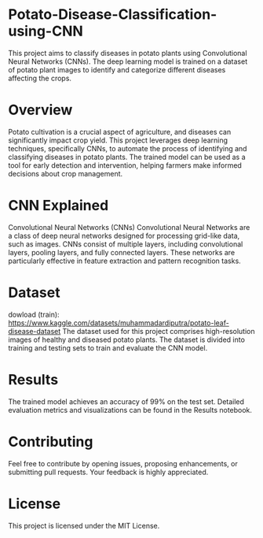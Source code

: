 # Potato-Disease-Classification-using-CNN
This project aims to classify diseases in potato plants using Convolutional Neural Networks (CNNs). The deep learning model is trained on a dataset of potato plant images to identify and categorize different diseases affecting the crops.


# Overview
Potato cultivation is a crucial aspect of agriculture, and diseases can significantly impact crop yield. This project leverages deep learning techniques, specifically CNNs, to automate the process of identifying and classifying diseases in potato plants. The trained model can be used as a tool for early detection and intervention, helping farmers make informed decisions about crop management.

# CNN Explained
Convolutional Neural Networks (CNNs)
Convolutional Neural Networks are a class of deep neural networks designed for processing grid-like data, such as images. CNNs consist of multiple layers, including convolutional layers, pooling layers, and fully connected layers. These networks are particularly effective in feature extraction and pattern recognition tasks.

# Dataset
dowload (train): https://www.kaggle.com/datasets/muhammadardiputra/potato-leaf-disease-dataset
The dataset used for this project comprises high-resolution images of healthy and diseased potato plants. The dataset is divided into training and testing sets to train and evaluate the CNN model.



# Results
The trained model achieves an accuracy of 99% on the test set. Detailed evaluation metrics and visualizations can be found in the Results notebook.

# Contributing
Feel free to contribute by opening issues, proposing enhancements, or submitting pull requests. Your feedback is highly appreciated.

# License
This project is licensed under the MIT License.
